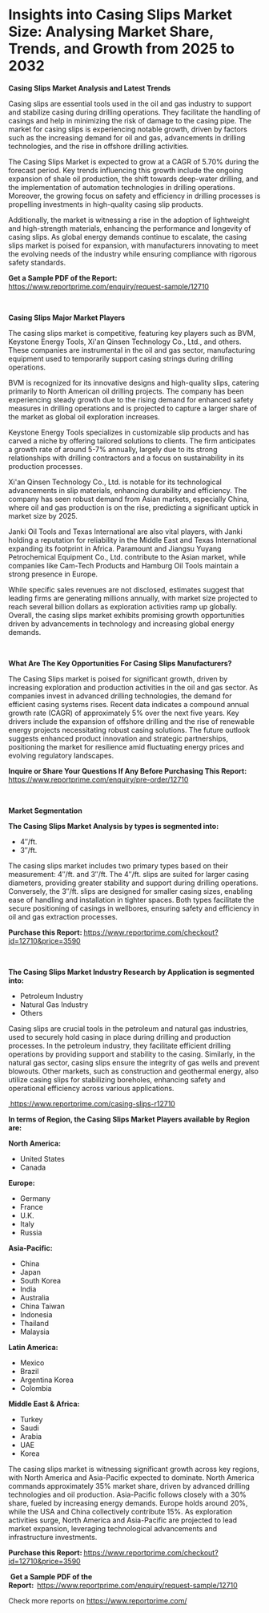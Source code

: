 <p><h1>Insights into Casing Slips Market Size: Analysing Market Share, Trends, and Growth from 2025 to 2032</h1></p><p><strong>Casing Slips Market Analysis and Latest Trends</strong></p>
<p><p>Casing slips are essential tools used in the oil and gas industry to support and stabilize casing during drilling operations. They facilitate the handling of casings and help in minimizing the risk of damage to the casing pipe. The market for casing slips is experiencing notable growth, driven by factors such as the increasing demand for oil and gas, advancements in drilling technologies, and the rise in offshore drilling activities.</p><p>The Casing Slips Market is expected to grow at a CAGR of 5.70% during the forecast period. Key trends influencing this growth include the ongoing expansion of shale oil production, the shift towards deep-water drilling, and the implementation of automation technologies in drilling operations. Moreover, the growing focus on safety and efficiency in drilling processes is propelling investments in high-quality casing slip products.</p><p>Additionally, the market is witnessing a rise in the adoption of lightweight and high-strength materials, enhancing the performance and longevity of casing slips. As global energy demands continue to escalate, the casing slips market is poised for expansion, with manufacturers innovating to meet the evolving needs of the industry while ensuring compliance with rigorous safety standards.</p></p>
<p><strong>Get a Sample PDF of the Report:&nbsp;</strong> <a href="https://www.reportprime.com/enquiry/request-sample/12710?utm_campaign=2563&utm_medium=2&utm_source=Github&utm_content=ia&utm_term=19032025&utm_id=casing-slips">https://www.reportprime.com/enquiry/request-sample/12710</a></p>
<p>&nbsp;</p>
<p><strong>Casing Slips Major Market Players</strong></p>
<p><p>The casing slips market is competitive, featuring key players such as BVM, Keystone Energy Tools, Xi'an Qinsen Technology Co., Ltd., and others. These companies are instrumental in the oil and gas sector, manufacturing equipment used to temporarily support casing strings during drilling operations. </p><p>BVM is recognized for its innovative designs and high-quality slips, catering primarily to North American oil drilling projects. The company has been experiencing steady growth due to the rising demand for enhanced safety measures in drilling operations and is projected to capture a larger share of the market as global oil exploration increases.</p><p>Keystone Energy Tools specializes in customizable slip products and has carved a niche by offering tailored solutions to clients. The firm anticipates a growth rate of around 5-7% annually, largely due to its strong relationships with drilling contractors and a focus on sustainability in its production processes.</p><p>Xi'an Qinsen Technology Co., Ltd. is notable for its technological advancements in slip materials, enhancing durability and efficiency. The company has seen robust demand from Asian markets, especially China, where oil and gas production is on the rise, predicting a significant uptick in market size by 2025.</p><p>Janki Oil Tools and Texas International are also vital players, with Janki holding a reputation for reliability in the Middle East and Texas International expanding its footprint in Africa. Paramount and Jiangsu Yuyang Petrochemical Equipment Co., Ltd. contribute to the Asian market, while companies like Cam-Tech Products and Hamburg Oil Tools maintain a strong presence in Europe.</p><p>While specific sales revenues are not disclosed, estimates suggest that leading firms are generating millions annually, with market size projected to reach several billion dollars as exploration activities ramp up globally. Overall, the casing slips market exhibits promising growth opportunities driven by advancements in technology and increasing global energy demands.</p></p>
<p>&nbsp;</p>
<p><strong>What Are The Key Opportunities For Casing Slips Manufacturers?</strong></p>
<p><p>The Casing Slips market is poised for significant growth, driven by increasing exploration and production activities in the oil and gas sector. As companies invest in advanced drilling technologies, the demand for efficient casing systems rises. Recent data indicates a compound annual growth rate (CAGR) of approximately 5% over the next five years. Key drivers include the expansion of offshore drilling and the rise of renewable energy projects necessitating robust casing solutions. The future outlook suggests enhanced product innovation and strategic partnerships, positioning the market for resilience amid fluctuating energy prices and evolving regulatory landscapes.</p></p>
<p><strong>Inquire or Share Your Questions If Any Before Purchasing This Report:</strong> <a href="https://www.reportprime.com/enquiry/pre-order/12710?utm_campaign=2563&utm_medium=2&utm_source=Github&utm_content=ia&utm_term=19032025&utm_id=casing-slips">https://www.reportprime.com/enquiry/pre-order/12710</a></p>
<p>&nbsp;</p>
<p><strong>Market Segmentation</strong></p>
<p><strong>The Casing Slips Market Analysis by types is segmented into:</strong></p>
<p><ul><li>4″/ft.</li><li>3″/ft.</li></ul></p>
<p><p>The casing slips market includes two primary types based on their measurement: 4″/ft. and 3″/ft. The 4″/ft. slips are suited for larger casing diameters, providing greater stability and support during drilling operations. Conversely, the 3″/ft. slips are designed for smaller casing sizes, enabling ease of handling and installation in tighter spaces. Both types facilitate the secure positioning of casings in wellbores, ensuring safety and efficiency in oil and gas extraction processes.</p></p>
<p><strong>Purchase this Report:&nbsp;</strong><a href="https://www.reportprime.com/checkout?id=12710&price=3590&utm_campaign=2563&utm_medium=2&utm_source=Github&utm_content=ia&utm_term=19032025&utm_id=casing-slips">https://www.reportprime.com/checkout?id=12710&price=3590</a></p>
<p>&nbsp;</p>
<p><strong>The Casing Slips Market Industry Research by Application is segmented into:</strong></p>
<p><ul><li>Petroleum Industry</li><li>Natural Gas Industry</li><li>Others</li></ul></p>
<p><p>Casing slips are crucial tools in the petroleum and natural gas industries, used to securely hold casing in place during drilling and production processes. In the petroleum industry, they facilitate efficient drilling operations by providing support and stability to the casing. Similarly, in the natural gas sector, casing slips ensure the integrity of gas wells and prevent blowouts. Other markets, such as construction and geothermal energy, also utilize casing slips for stabilizing boreholes, enhancing safety and operational efficiency across various applications.</p></p>
<p><a href="https://www.reportprime.com/casing-slips-r12710?utm_campaign=2563&utm_medium=2&utm_source=Github&utm_content=ia&utm_term=19032025&utm_id=casing-slips">&nbsp;https://www.reportprime.com/casing-slips-r12710</a></p>
<p><strong>In terms of Region, the Casing Slips Market Players available by Region are:</strong></p>
<p>
    <p> <strong> North America: </strong>
        <ul>
            <li>United States</li>
            <li>Canada</li>
        </ul>
        </p> 
    <p> <strong> Europe: </strong>
        <ul>
            <li>Germany</li>
            <li>France</li>
            <li>U.K.</li>
            <li>Italy</li>
            <li>Russia</li>
        </ul>
        </p> 
    <p> <strong> Asia-Pacific: </strong>
        <ul>
            <li>China</li>
            <li>Japan</li>
            <li>South Korea</li>
            <li>India</li>
            <li>Australia</li>
            <li>China Taiwan</li>
            <li>Indonesia</li>
            <li>Thailand</li>
            <li>Malaysia</li>
        </ul>
        </p> 
    <p> <strong> Latin America: </strong>
        <ul>
            <li>Mexico</li>
            <li>Brazil</li>
            <li>Argentina Korea</li>
            <li>Colombia</li>
        </ul>
        </p> 
    <p> <strong> Middle East & Africa: </strong>
        <ul>
            <li>Turkey</li>
            <li>Saudi</li>
            <li>Arabia</li>
            <li>UAE</li>
            <li>Korea</li>
        </ul>
    </p>
    </p>
<p><p>The casing slips market is witnessing significant growth across key regions, with North America and Asia-Pacific expected to dominate. North America commands approximately 35% market share, driven by advanced drilling technologies and oil production. Asia-Pacific follows closely with a 30% share, fueled by increasing energy demands. Europe holds around 20%, while the USA and China collectively contribute 15%. As exploration activities surge, North America and Asia-Pacific are projected to lead market expansion, leveraging technological advancements and infrastructure investments.</p></p>
<p><strong>Purchase this Report: </strong><a href="https://www.reportprime.com/checkout?id=12710&price=3590&utm_campaign=2563&utm_medium=2&utm_source=Github&utm_content=ia&utm_term=19032025&utm_id=casing-slips">https://www.reportprime.com/checkout?id=12710&price=3590</a></p>
<p>&nbsp;<strong>Get a Sample PDF of the Report:&nbsp;&nbsp;</strong><a href="https://www.reportprime.com/enquiry/request-sample/12710?utm_campaign=2563&utm_medium=2&utm_source=Github&utm_content=ia&utm_term=19032025&utm_id=casing-slips">https://www.reportprime.com/enquiry/request-sample/12710</a></p>
<p><strong></strong></p>
<p>Check more reports on <a href="https://www.reportprime.com/?utm_campaign=2563&utm_medium=2&utm_source=Github&utm_content=ia&utm_term=19032025&utm_id=casing-slips">https://www.reportprime.com/</a></p>